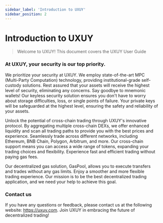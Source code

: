 ```yaml
---
sidebar_label: 'Introduction to UXUY'
sidebar_position: 2
---
```


# Introduction to UXUY

> Welcome to UXUY! This document covers the UXUY User Guide

### At UXUY, your security is our top priority.

We prioritize your security at UXUY. We employ state-of-the-art MPC (Multi-Party Computation) technology, providing institutional-grade self-custody solutions. Rest assured that your assets will receive the highest level of security, eliminating any concerns. Say goodbye to mnemonic wallets! Our keyless security solution ensures you don't have to worry about storage difficulties, loss, or single points of failure. Your private keys will be safeguarded at the highest level, ensuring the safety and reliability of your assets.

Unlock the potential of cross-chain trading through UXUY's innovative protocol. By aggregating multiple cross-chain DEXs, we offer enhanced liquidity and scan all trading paths to provide you with the best prices and experience. Seamlessly trade across different networks, including Ethereum, BNB Chain, Polygon, Arbitrum, and more. Our cross-chain support means you can access a wide range of tokens, expanding your trading choices and flexibility. Experience fast and efficient trading without paying gas fees.


Our decentralized gas solution, GasPool, allows you to execute transfers and trades without any gas limits. Enjoy a smoother and more flexible trading experience. Our mission is to be the best decentralized trading application, and we need your help to achieve this goal.


### Contact us
If you have any questions or feedback, please contact us at the following website:  https://uxuy.com. Join UXUY in embracing the future of decentralized trading!